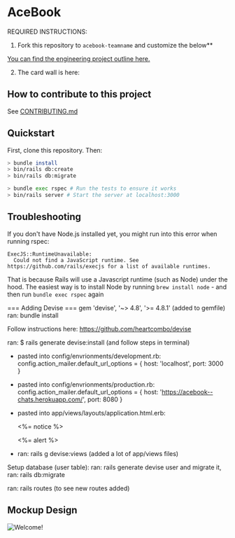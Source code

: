 # AceBook

REQUIRED INSTRUCTIONS:

1. Fork this repository to `acebook-teamname` and customize
the below**

[You can find the engineering project outline here.](https://github.com/makersacademy/course/tree/master/engineering_projects/rails)

2. The card wall is here: <please update>

## How to contribute to this project
See [CONTRIBUTING.md](CONTRIBUTING.md)

## Quickstart

First, clone this repository. Then:

```bash
> bundle install
> bin/rails db:create
> bin/rails db:migrate

> bundle exec rspec # Run the tests to ensure it works
> bin/rails server # Start the server at localhost:3000
```

## Troubleshooting

If you don't have Node.js installed yet, you might run into this error when running rspec:
```
ExecJS::RuntimeUnavailable:
  Could not find a JavaScript runtime. See https://github.com/rails/execjs for a list of available runtimes.
 ```
That is because Rails will use a Javascript runtime (such as Node) under the hood. The easiest way is to install Node by running `brew install node` - 
and then run `bundle exec rspec` again




=== Adding Devise ===
gem 'devise', '~> 4.8', '>= 4.8.1' (added to gemfile)
ran: bundle install

Follow instructions here: https://github.com/heartcombo/devise

ran: $ rails generate devise:install (and follow steps in terminal)

- pasted into config/envrionments/development.rb:
   config.action_mailer.default_url_options = { host: 'localhost', port: 3000 }

- pasted into config/envrionments/production.rb:
  config.action_mailer.default_url_options = { host: 'https://acebook--chats.herokuapp.com/', port: 8080 }

- pasted into app/views/layouts/application.html.erb:
    <p class="notice"><%= notice %></p>
    <p class="alert"><%= alert %></p>
  
- ran:  rails g devise:views (added a lot of app/views files)

Setup database (user table):
ran: rails generate devise user
and migrate it, ran: rails db:migrate

ran: rails routes (to see new routes added)
      
## Mockup Design

      
![Welcome!](https://user-images.githubusercontent.com/87937468/153431859-d29a5428-1171-44a5-8850-7afec1a5cd4d.png)


